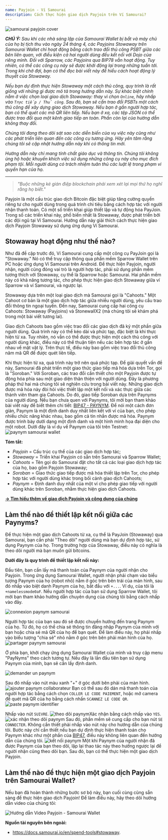 ```yaml
---
name: Payjoin - Ví Samourai
description: Cách thực hiện giao dịch Payjoin trên Ví Samourai?
---
```

![samourai payjoin cover](assets/cover.webp)

***CHÚ Ý:** Sau khi các nhà sáng lập của Samourai Wallet bị bắt và máy chủ của họ bị tịch thu vào ngày 24 tháng 4, các Payjoins Stowaway trên Samourai Wallet chỉ hoạt động bằng cách trao đổi thủ công PSBT giữa các bên liên quan, với điều kiện cả hai người dùng đều kết nối với Dojo của riêng mình. Đối với Sparrow, các Payjoins qua BIP78 vẫn hoạt động. Tuy nhiên, có thể các công cụ này sẽ được khởi động lại trong những tuần tới. Trong khi chờ đợi, bạn có thể đọc bài viết này để hiểu cách hoạt động lý thuyết của Stowaway.*

_Nếu bạn dự định thực hiện Stowaway một cách thủ công, quy trình là rất giống với những gì được mô tả trong hướng dẫn này. Sự khác biệt chính nằm ở việc chọn loại giao dịch Stowaway: thay vì chọn `Online`, hãy nhấp vào `Trực tiếp / Thủ công`. Sau đó, bạn sẽ cần trao đổi PSBTs một cách thủ công để xây dựng giao dịch Stowaway. Nếu bạn ở gần người hợp tác, bạn có thể quét các mã QR liên tiếp. Nếu bạn ở xa, các tệp JSON có thể được trao đổi qua một kênh giao tiếp an toàn. Phần còn lại của hướng dẫn không thay đổi._

_Chúng tôi đang theo dõi sát sao các diễn biến của vụ việc này cũng như các phát triển liên quan đến các công cụ tương ứng. Hãy yên tâm rằng chúng tôi sẽ cập nhật hướng dẫn này khi có thông tin mới._

_Hướng dẫn này chỉ mang tính chất giáo dục và thông tin. Chúng tôi không ủng hộ hoặc khuyến khích việc sử dụng những công cụ này cho mục đích phạm tội. Mỗi người dùng có trách nhiệm tuân thủ các luật lệ trong phạm vi quyền hạn của họ._

---

> *"Buộc những kẻ gián điệp blockchain phải xem xét lại mọi thứ họ nghĩ rằng họ biết."*

Payjoin là một cấu trúc giao dịch Bitcoin đặc biệt giúp tăng cường quyền riêng tư cho người dùng trong quá trình chi tiêu bằng cách hợp tác với người nhận thanh toán. Có một số triển khai giúp thiết lập và tự động hóa PayJoin. Trong số các triển khai này, phổ biến nhất là Stowaway, được phát triển bởi các đội ngũ tại Ví Samourai. Hướng dẫn này giải thích cách thực hiện giao dịch Payjoin Stowaway sử dụng ứng dụng Ví Samourai.

## Stowaway hoạt động như thế nào?

Như đã đề cập trước đó, Ví Samourai cung cấp một công cụ PayJoin gọi là "Stowaway." Nó có thể truy cập thông qua phần mềm Sparrow Wallet trên PC hoặc ứng dụng Ví Samourai trên Android. Để thực hiện Payjoin, người nhận, người cũng đóng vai trò là người hợp tác, phải sử dụng phần mềm tương thích với Stowaway, cụ thể là Sparrow hoặc Samourai. Hai phần mềm này có khả năng tương tác, cho phép thực hiện giao dịch Stowaway giữa ví Sparrow và ví Samourai, và ngược lại.

Stowaway dựa trên một loại giao dịch mà Samourai gọi là "Cahoots." Một Cahoot cơ bản là một giao dịch hợp tác giữa nhiều người dùng, yêu cầu trao đổi thông tin ngoại tuyến. Đến nay, Samourai cung cấp hai công cụ Cahoots: Stowaway (Payjoins) và StonewallX2 (mà chúng tôi sẽ khám phá trong một bài viết tương lai).

Giao dịch Cahoots bao gồm việc trao đổi các giao dịch đã ký một phần giữa người dùng. Quá trình này có thể kéo dài và phức tạp, đặc biệt là khi thực hiện từ xa. Tuy nhiên, nó vẫn có thể được thực hiện một cách thủ công với người dùng khác, điều này có thể thuận tiện nếu các bên hợp tác ở gần nhau về mặt vật lý. Trên thực tế, điều này bao gồm việc trao đổi thủ công năm mã QR để được quét liên tiếp.

Khi thực hiện từ xa, quá trình này trở nên quá phức tạp. Để giải quyết vấn đề này, Samourai đã phát triển một giao thức giao tiếp mã hóa dựa trên Tor, gọi là "Soroban." Với Soroban, các trao đổi cần thiết cho một Payjoin được tự động hóa phía sau một giao diện thân thiện với người dùng. Đây là phương pháp thứ hai mà chúng tôi sẽ nghiên cứu trong bài viết này.
Những giao dịch được mã hóa này đòi hỏi việc thiết lập một kết nối và xác thực giữa các thành viên tham gia Cahoots. Do đó, giao tiếp Soroban dựa trên Paynyms của người dùng. Nếu bạn chưa quen với Paynyms, tôi mời bạn tham khảo bài viết này để biết thêm chi tiết: [BIP47 - PAYNYM](https://planb.network/tutorials/privacy/paynym-bip47). Để nói một cách đơn giản, Paynym là một định danh duy nhất liên kết với ví của bạn, cho phép nhiều chức năng khác nhau, bao gồm cả tin nhắn được mã hóa. Paynym được trình bày dưới dạng một định danh và một hình minh họa đại diện cho một robot. Dưới đây là ví dụ về Paynym của tôi trên Testnet: ![paynym samourai wallet](assets/en/1.webp)

**Tóm tắt:**
- _Payjoin_ = Cấu trúc cụ thể của các giao dịch hợp tác;
- _Stowaway_ = Triển khai Payjoin có sẵn trên Samourai và Sparrow Wallet;
- _Cahoots_ = Tên gọi do Samourai đặt cho tất cả các loại giao dịch hợp tác của họ, bao gồm Payjoin Stowaway;
- _Soroban_ = Giao thức giao tiếp được mã hóa thiết lập trên Tor, cho phép hợp tác với người dùng khác trong bối cảnh giao dịch Cahoots;
- _Paynym_ = Định danh duy nhất của một ví cho phép giao tiếp với người dùng khác trên Soroban, nhằm thực hiện giao dịch Cahoots.

[**-> Tìm hiểu thêm về giao dịch Payjoin và công dụng của chúng**](https://planb.network/tutorials/privacy/payjoin)

## Làm thế nào để thiết lập kết nối giữa các Paynyms?

Để thực hiện một giao dịch Cahoots từ xa, cụ thể là PayJoin (Stowaway) qua Samourai, bạn cần phải "Theo dõi" người dùng mà bạn dự định hợp tác, sử dụng Paynym của họ. Trong trường hợp của Stowaway, điều này có nghĩa là theo dõi người mà bạn muốn gửi bitcoins.

**Dưới đây là quy trình để thiết lập kết nối này:**

Đầu tiên, bạn cần lấy mã thanh toán của Paynym của người nhận cho Payjoin. Trong ứng dụng Samourai Wallet, người nhận phải chạm vào biểu tượng Paynym của họ (robot nhỏ) nằm ở góc trên bên trái của màn hình, sau đó nhấp vào biệt danh Paynym của họ, bắt đầu với `+...`. Ví dụ, của tôi là `+namelessmode0aF`. Nếu người hợp tác của bạn sử dụng Sparrow Wallet, tôi mời bạn tham khảo hướng dẫn chuyên dụng của chúng tôi bằng cách nhấp vào đây.

![connexion paynym samourai](assets/notext/2.webp)

Người hợp tác của bạn sau đó sẽ được chuyển hướng đến trang Paynym của họ. Từ đó, họ có thể chia sẻ thông tin đăng nhập Paynym của mình với bạn hoặc chia sẻ mã QR của họ để bạn quét. Để làm điều này, họ phải nhấp vào biểu tượng "chia sẻ" nhỏ nằm ở góc trên bên phải màn hình của họ.
![partager paynym samourai](assets/en/1.webp)

Ở phía bạn, khởi chạy ứng dụng Samourai Wallet của mình và truy cập menu "PayNyms" theo cách tương tự. Nếu đây là lần đầu tiên bạn sử dụng Paynym của mình, bạn sẽ cần lấy định danh.

![demander un paynym](assets/notext/3.webp)

Sau đó nhấp vào nút màu xanh "+" ở góc dưới bên phải của màn hình.
![ajouter paynym collaborateur](assets/notext/4.webp)
Bạn có thể sau đó dán mã thanh toán của người hợp tác bằng cách chọn `COLLER LE CODE PAIEMENT`, hoặc mở camera để quét mã QR của họ bằng cách nhấn `SCANNEZ LE CODE QR`.![paste paynym identifier](assets/notext/5.webp)

Nhấp vào nút `SUIVRE`.
![theo dõi paynym](assets/notext/6.webp)Xác nhận bằng cách nhấp vào `YES`.
![xác nhận theo dõi paynym](assets/notext/7.webp)
Sau đó, phần mềm sẽ cung cấp cho bạn nút `SE CONNECTER`. Không cần thiết phải nhấp vào nút này cho hướng dẫn của chúng tôi. Bước này chỉ cần thiết nếu bạn dự định thực hiện thanh toán cho Paynym khác như một phần của [BIP47](https://planb.network/tutorials/privacy/paynym-bip47), điều này không liên quan đến hướng dẫn của chúng tôi.
![kết nối paynym](assets/notext/8.webp)
Một khi Paynym của người nhận đã được Paynym của bạn theo dõi, lặp lại thao tác này theo hướng ngược lại để người nhận cũng theo dõi bạn. Sau đó, bạn có thể thực hiện một giao dịch Payjoin.

## Làm thế nào để thực hiện một giao dịch Payjoin trên Samourai Wallet?

Nếu bạn đã hoàn thành những bước sơ bộ này, bạn cuối cùng cũng sẵn sàng để thực hiện giao dịch Payjoin! Để làm điều này, hãy theo dõi hướng dẫn video của chúng tôi:

![Hướng dẫn Video Payjoin - Samourai Wallet](https://youtu.be/FXW6XZim0ww?si=EXalYwK1t9DT48aE)

**Nguồn tài nguyên bên ngoài:**
- https://docs.samourai.io/en/spend-tools#stowaway.